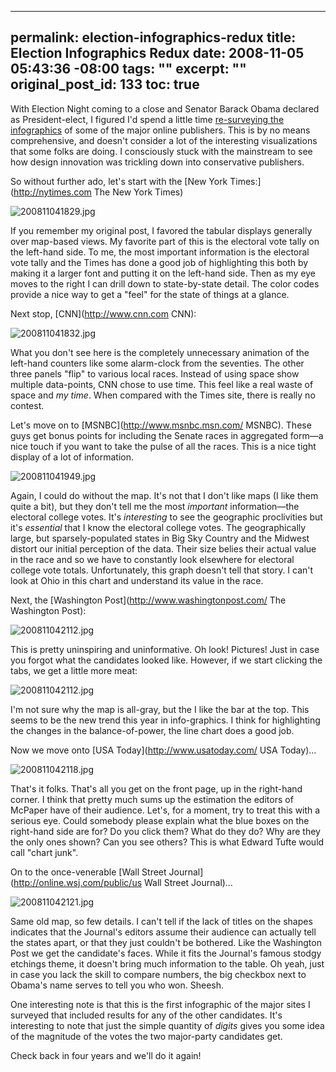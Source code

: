 ----- 
permalink: election-infographics-redux
title: Election Infographics Redux
date: 2008-11-05 05:43:36 -08:00
tags: ""
excerpt: ""
original_post_id: 133
toc: true
-----
With Election Night coming to a close and Senator Barack Obama declared as President-elect, I figured I'd spend a little time [re-surveying the infographics](http://livollmers.net/index.php/2008/02/05/a-survey-of-super-tuesday-infographics/) of some of the major online publishers. This is by no means comprehensive, and doesn't consider a lot of the interesting visualizations that some folks are doing. I consciously stuck with the mainstream to see how design innovation was trickling down into conservative publishers.

So without further ado, let's start with the [New York Times:](http://nytimes.com The New York Times)

![200811041829.jpg](http://livollmers.net/wp-content/uploads/2008/11/200811041829.jpg)

If you remember my original post, I favored the tabular displays generally over map-based views. My favorite part of this is the electoral vote tally on the left-hand side. To me, the most important information is the electoral vote tally and the Times has done a good job of highlighting this both by making it a larger font and putting it on the left-hand side. Then as my eye moves to the right I can drill down to state-by-state detail. The color codes provide a nice way to get a "feel" for the state of things at a glance.

Next stop, [CNN](http://www.cnn.com CNN):

![200811041832.jpg](http://livollmers.net/wp-content/uploads/2008/11/200811041832.jpg)

What you don't see here is the completely unnecessary animation of the left-hand counters like some alarm-clock from the seventies. The other three panels "flip" to various local races. Instead of using space show multiple data-points, CNN chose to use time. This feel like a real waste of space and _my time_. When compared with the Times site, there is really no contest.

Let's move on to [MSNBC](http://www.msnbc.msn.com/ MSNBC). These guys get bonus points for including the Senate races in aggregated form&#8212;a nice touch if you want to take the pulse of all the races. This is a nice tight display of a lot of information.

![200811041949.jpg](http://livollmers.net/wp-content/uploads/2008/11/200811041949.jpg)

Again, I could do without the map. It's not that I don't like maps (I like them quite a bit), but they don't tell me the most _important_ information&#8212;the electoral college votes. It's _interesting_ to see the geographic proclivities but it's _essential_ that I know the electoral college votes. The geographically large, but sparsely-populated states in Big Sky Country and the Midwest distort our initial perception of the data. Their size belies their actual value in the race and so we have to constantly look elsewhere for electoral college vote totals. Unfortunately, this graph doesn't tell that story. I can't look at Ohio in this chart and understand its value in the race.

Next, the [Washington Post](http://www.washingtonpost.com/ The Washington Post):

![200811042112.jpg](http://livollmers.net/wp-content/uploads/2008/11/200811042112.jpg)

This is pretty uninspiring and uninformative. Oh look! Pictures! Just in case you forgot what the candidates looked like. However, if we start clicking the tabs, we get a little more meat:

![200811042112.jpg](http://livollmers.net/wp-content/uploads/2008/11/2008110421121.jpg)

I'm not sure why the map is all-gray, but the I like the bar at the top. This seems to be the new trend this year in info-graphics. I think for highlighting the changes in the balance-of-power, the line chart does a good job.

Now we move onto [USA Today](http://www.usatoday.com/ USA Today)&#8230;

![200811042118.jpg](http://livollmers.net/wp-content/uploads/2008/11/200811042118.jpg)

That's it folks. That's all you get on the front page, up in the right-hand corner. I think that pretty much sums up the estimation the editors of McPaper have of their audience. Let's, for a moment, try to treat this with a serious eye. Could somebody please explain what the blue boxes on the right-hand side are for? Do you click them? What do they do? Why are they the only ones shown? Can you see others? This is what Edward Tufte would call "chart junk".

On to the once-venerable [Wall Street Journal](http://online.wsj.com/public/us Wall Street Journal)&#8230;

![200811042121.jpg](http://livollmers.net/wp-content/uploads/2008/11/200811042121.jpg)

Same old map, so few details. I can't tell if the lack of titles on the shapes indicates that the Journal's editors assume their audience can actually tell the states apart, or that they just couldn't be bothered. Like the Washington Post we get the candidate's faces. While it fits the Journal's famous stodgy etchings theme, it doesn't bring much information to the table. Oh yeah, just in case you lack the skill to compare numbers, the big checkbox next to Obama's name serves to tell you who won. Sheesh.

One interesting note is that this is the first infographic of the major sites I surveyed that included results for any of the other candidates. It's interesting to note that just the simple quantity of _digits_ gives you some idea of the magnitude of the votes the two major-party candidates get.

Check back in four years and we'll do it again!

